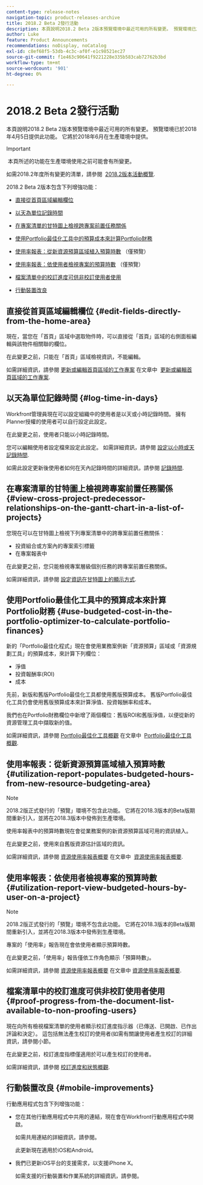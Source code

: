 ```yaml
---
content-type: release-notes
navigation-topic: product-releases-archive
title: 2018.2 Beta 2發行活動
description: 本頁說明2018.2 Beta 2版本預覽環境中最近可用的所有變更。 預覽環境已於2018年4月5日提供此功能。 它將於2018年6月在生產環境中提供。
author: Luke
feature: Product Announcements
recommendations: noDisplay, noCatalog
exl-id: c8ef68f5-53db-4c3c-af0f-e1c98521ec27
source-git-commit: f1e463c90641f9221228e335b583cab72762b3bd
workflow-type: tm+mt
source-wordcount: '901'
ht-degree: 0%

---
```


# 2018.2 Beta 2發行活動

本頁說明2018.2 Beta 2版本預覽環境中最近可用的所有變更。 預覽環境已於2018年4月5日提供此功能。 它將於2018年6月在生產環境中提供。

>[!IMPORTANT]
>
> 本頁所述的功能在生產環境使用之前可能會有所變更。

如需2018.2年度所有變更的清單，請參閱  [2018.2版本活動概覽](../../../../product-announcements/product-releases/quarterly-release-archive/2018.2-release-activity/2018-2-release-activity-overview.md).

2018.2 Beta 2版本包含下列增強功能：

* [直接從首頁區域編輯欄位](#edit-fields-directly-from-the-home-area)
* [以天為單位記錄時間](#log-time-in-days)
* [在專案清單的甘特圖上檢視跨專案前置任務關係](#view-cross-project-predecessor-relationships-on-the-gantt-chart-in-a-list-of-projects)
* [使用Portfolio最佳化工具中的預算成本來計算Portfolio財務](#use-budgeted-cost-in-the-portfolio-optimizer-to-calculate-portfolio-finances)
* [使用率報表：從新資源預算區域植入預算時數](#utilization-report-populates-budgeted-hours-from-new-resource-budgeting-area) （僅預覽）

* [使用率報表：依使用者檢視專案的預算時數](#utilization-report-view-budgeted-hours-by-user-on-a-project) （僅預覽）

* [檔案清單中的校訂進度可供非校訂使用者使用](#proof-progress-from-the-document-list-available-to-non-proofing-users)
* [行動裝置改良](#mobile-improvements)

## 直接從首頁區域編輯欄位 {#edit-fields-directly-from-the-home-area}

現在，當您在「首頁」區域中選取物件時，可以直接從「首頁」區域的右側面板編輯與該物件相關聯的欄位。 

在此變更之前，只能在「首頁」區域檢視資訊，不能編輯。

如需詳細資訊，請參閱 [更新或編輯首頁區域的工作專案](../../../../workfront-basics/using-home/using-the-home-area/update-and-edit-work-item-home.md) 在文章中  [更新或編輯首頁區域的工作專案](../../../../workfront-basics/using-home/using-the-home-area/update-and-edit-work-item-home.md).

## 以天為單位記錄時間 {#log-time-in-days}

Workfront管理員現在可以設定組織中的使用者是以天或小時記錄時間。 擁有Planner授權的使用者可以自行設定此設定。

在此變更之前，使用者只能以小時記錄時間。

您可以編輯使用者設定檔來設定此設定。 如需詳細資訊，請參閱 [設定以小時或天記錄時間](../../../../timesheets/config-timesheet-prefs/config-time-logged-hrs-days.md).

如需此設定更新後使用者如何在天內記錄時間的詳細資訊，請參閱 [記錄時間](../../../../timesheets/create-and-manage-timesheets/log-time.md).

## 在專案清單的甘特圖上檢視跨專案前置任務關係 {#view-cross-project-predecessor-relationships-on-the-gantt-chart-in-a-list-of-projects}

您現在可以在甘特圖上檢視下列專案清單中的跨專案前置任務關係：

* 投資組合或方案內的專案索引標籤
* 在專案報表中

在此變更之前，您只能檢視專案層級個別任務的跨專案前置任務關係。

如需詳細資訊，請參閱 [設定資訊在甘特圖上的顯示方式](../../../../manage-work/gantt-chart/use-the-gantt-chart/configure-info-on-gantt-chart.md). 

## 使用Portfolio最佳化工具中的預算成本來計算Portfolio財務 {#use-budgeted-cost-in-the-portfolio-optimizer-to-calculate-portfolio-finances}

新的「Portfolio最佳化程式」現在會使用業務案例新「資源預算」區域或「資源規劃工具」的預算成本，來計算下列欄位：

* 淨值
* 投資報酬率(ROI)
* 成本

先前，新版和舊版Portfolio最佳化工具都使用舊版預算成本。 舊版Portfolio最佳化工具仍會使用舊版預算成本來計算淨值、投資報酬率和成本。

我們也在Portfolio財務欄位中新增了兩個欄位：舊版ROI和舊版淨值，以便從新的資源管理工具中擷取新的值。

如需詳細資訊，請參閱 [Portfolio最佳化工具概觀](../../../../manage-work/portfolios/portfolio-optimizer/portfolio-optimizer-overview.md) 在文章中  [Portfolio最佳化工具概觀](../../../../manage-work/portfolios/portfolio-optimizer/portfolio-optimizer-overview.md).

## 使用率報表：從新資源預算區域植入預算時數 {#utilization-report-populates-budgeted-hours-from-new-resource-budgeting-area}

>[!NOTE]
>
>2018.2版正式發行的「預覽」環境不包含此功能。 它將在2018.3版本的Beta版期間重新引入，並將在2018.3版本中發佈到生產環境。 

使用率報表中的預算時數現在會從業務案例的新資源預算區域可用的資訊植入。

在此變更之前，使用來自舊版資源估計區域的資訊。

如需詳細資訊，請參閱 [資源使用率報表概要](../../../../reports-and-dashboards/reports/using-built-in-reports/resource-utilization-report.md) 在文章中  [資源使用率報表概要](../../../../reports-and-dashboards/reports/using-built-in-reports/resource-utilization-report.md).

## 使用率報表：依使用者檢視專案的預算時數 {#utilization-report-view-budgeted-hours-by-user-on-a-project}

>[!NOTE]
>
>2018.2版正式發行的「預覽」環境不包含此功能。 它將在2018.3版本的Beta版期間重新引入，並將在2018.3版本中發佈到生產環境。 

專案的「使用率」報告現在會依使用者顯示預算時數。

在此變更之前，「使用率」報告僅依工作角色顯示「預算時數」。 

如需詳細資訊，請參閱 [資源使用率報表概要](../../../../reports-and-dashboards/reports/using-built-in-reports/resource-utilization-report.md) 在文章中 [資源使用率報表概要](../../../../reports-and-dashboards/reports/using-built-in-reports/resource-utilization-report.md).

## 檔案清單中的校訂進度可供非校訂使用者使用 {#proof-progress-from-the-document-list-available-to-non-proofing-users}

現在向所有檢視檔案清單的使用者顯示校訂進度指示器（已傳送、已開啟、已作出評論和決定）。 這包括無法產生校訂的使用者(如需有關讓使用者產生校訂的詳細資訊，請參閱小節。

在此變更之前，校訂進度指標僅適用於可以產生校訂的使用者。

如需詳細資訊，請參閱 [校訂進度和狀態概觀](../../../../review-and-approve-work/proofing/proofing-overview/view-progress-status-proof.md).

## 行動裝置改良 {#mobile-improvements}

行動應用程式包含下列增強功能：

* 您在其他行動應用程式中共用的連結，現在會在Workfront行動應用程式中開啟。

  如需共用連結的詳細資訊，請參閱。

  此更新現在適用於iOS和Android。

* 我們已更新iOS平台的支援需求，以支援iPhone X。

  如需支援的行動裝置和作業系統的詳細資訊，請參閱。 
